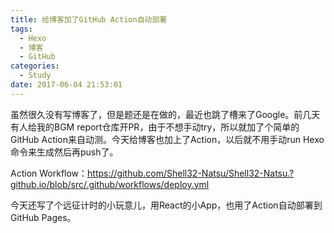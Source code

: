 ```yaml
---
title: 给博客加了GitHub Action自动部署
tags:
  - Hexo
  - 博客
  - GitHub
categories:
  - Study
date: 2017-06-04 21:53:01
---
```


虽然很久没有写博客了，但是题还是在做的，最近也跳了槽来了Google。前几天有人给我的BGM report仓库开PR，由于不想手动try，所以就加了个简单的GitHub Action来自动测。今天给博客也加上了Action，以后就不用手动run Hexo命令来生成然后再push了。

Action Workflow：<https://github.com/Shell32-Natsu/Shell32-Natsu.?github.io/blob/src/.github/workflows/deploy.yml>

今天还写了个远征计时的小玩意儿，用React的小App，也用了Action自动部署到GitHub Pages。